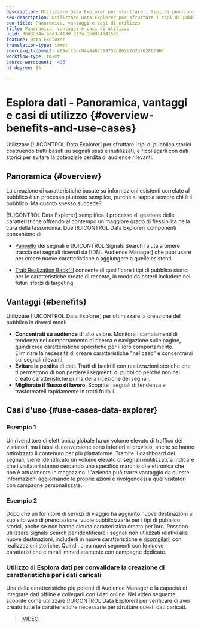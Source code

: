 ```yaml
---
description: Utilizzare Data Explorer per sfruttare i tipi di pubblico storici creando tratti basati su segnali usati e inutilizzati e ricollegandoli con dati storici per evitare potenziali perdite di audience rilevanti.
seo-description: Utilizzare Data Explorer per sfruttare i tipi di pubblico storici creando tratti basati su segnali usati e inutilizzati e ricollegandoli con dati storici per evitare potenziali perdite di audience rilevanti.
seo-title: Panoramica, vantaggi e casi di utilizzo
title: Panoramica, vantaggi e casi di utilizzo
uuid: 3bd32d4a-ade3-413d-837a-9edd14d415a5
feature: Data Explorer
translation-type: tm+mt
source-git-commit: e05eff3cc04e4a82399752c862e2b2370286f96f
workflow-type: tm+mt
source-wordcount: '496'
ht-degree: 0%

---
```



# Esplora dati - Panoramica, vantaggi e casi di utilizzo {#overview-benefits-and-use-cases}

Utilizzare [!UICONTROL Data Explorer] per sfruttare i tipi di pubblico storici costruendo tratti basati su segnali usati e inutilizzati, e ricollegarli con dati storici per evitare la potenziale perdita di audience rilevanti.

## Panoramica {#overview}

La creazione di caratteristiche basate su informazioni esistenti correlate al pubblico è un processo piuttosto semplice, purché si sappia sempre chi è il pubblico. Ma quanto spesso succede?

[!UICONTROL Data Explorer] semplifica il processo di gestione delle caratteristiche offrendo al contempo un maggiore grado di flessibilità nella cura della tassonomia. Due [!UICONTROL Data Explorer] componenti consentono di:

* [Pannello](../../features/data-explorer/data-explorer-signals-dashboard.md) dei segnali e [!UICONTROL Signals Search] aiuta a tenere traccia dei segnali ricevuti da [!DNL Audience Manager] che puoi usare per creare nuove caratteristiche o aggiungere a quelle esistenti.

* [Trait Realization Backfill](../../features/data-explorer/data-explorer-trait-backfill.md) consente di qualificare i tipi di pubblico storici per le caratteristiche create di recente, in modo da poterli includere nei futuri sforzi di targeting.

## Vantaggi {#benefits}

Utilizzate [!UICONTROL Data Explorer] per ottimizzare la creazione del pubblico in diversi modi:

* **Concentrati su audience** di alto valore. Monitora i cambiamenti di tendenza nel comportamento di ricerca e navigazione sulle pagine, quindi crea caratteristiche specifiche per il loro comportamento. Eliminare la necessità di creare caratteristiche &quot;nel caso&quot; e concentrarsi sui segnali rilevanti.
* **Evitare la perdita** di dati. Tratti di backfill con realizzazioni storiche che ti permettono di non perdere i segmenti di pubblico perché non hai creato caratteristiche prima della ricezione dei segnali.
* **Migliorate il flusso di lavoro**. Scoprite i segnali di tendenza e trasformateli rapidamente in tratti fruibili.

## Casi d&#39;uso {#use-cases-data-explorer}

### Esempio 1

Un rivenditore di elettronica globale ha un volume elevato di traffico dei visitatori, ma i tassi di conversione sono inferiori al previsto, anche se hanno ottimizzato il contenuto per più piattaforme. Tramite il dashboard [](../../features/data-explorer/data-explorer-signals-dashboard.md)dei segnali, viene identificato un volume elevato di segnali inutilizzati, a indicare che i visitatori stanno cercando uno specifico marchio di elettronica che non è attualmente in magazzino. L&#39;azienda può trarre vantaggio da queste informazioni aggiornando le proprie azioni e rivolgendosi a quei visitatori con campagne personalizzate.

### Esempio 2

Dopo che un fornitore di servizi di viaggio ha aggiunto nuove destinazioni al suo sito web di prenotazione, vuole pubblicizzarle per i tipi di pubblico storici, anche se non hanno alcuna caratteristica creata per loro. Possono utilizzare Signals Search per identificare i segnali non utilizzati relativi alle nuove destinazioni, includerli in nuove caratteristiche e [ricompilarli](../../features/data-explorer/data-explorer-trait-backfill.md) con realizzazioni storiche. Quindi, crea nuovi segmenti con le nuove caratteristiche e mirali immediatamente con campagne dedicate.

### Utilizzo di Esplora dati per convalidare la creazione di caratteristiche per i dati caricati

Una delle caratteristiche più potenti di  Audience Manager è la capacità di integrare dati offline e collegarli con i dati online. Nel video seguente, scoprite come utilizzare [!UICONTROL Data Explorer] per verificare di aver creato tutte le caratteristiche necessarie per sfruttare questi dati caricati.

>[!VIDEO](https://video.tv.adobe.com/v/25149/)
